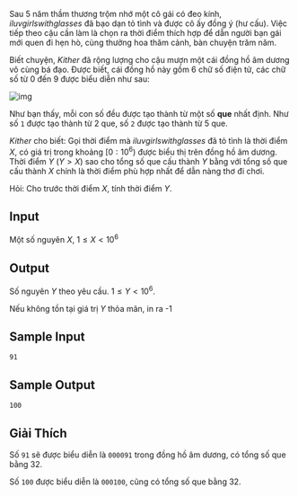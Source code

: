 
Sau 5 năm thầm thương trộm nhớ một cô gái có đeo kính, *iluvgirlswithglasses* đã bạo dạn tỏ tình và được cô ấy đồng ý (hư cấu). Việc tiếp theo cậu cần làm là chọn ra thời điểm thích hợp để dẫn người bạn gái mới quen đi hẹn hò, cùng thưởng hoa thăm cảnh, bàn chuyện trăm năm.

Biết chuyện, *Kither* đã rộng lượng cho cậu mượn một cái đồng hồ âm dương vô cùng bá đạo. Được biết, cái đồng hồ này gồm 6 chữ số điện tử, các chữ số từ 0 đến 9 được biểu diễn như sau:

![img](https://user-images.githubusercontent.com/58514512/192288639-5996e600-c23b-4470-8c47-9154154ba6da.jpg)

Như bạn thấy, mỗi con số đều được tạo thành từ một số **que** nhất định. Như số `1` được tạo thành từ 2 que, số `2` được tạo thành từ 5 que.

*Kither* cho biết: Gọi thời điểm mà *iluvgirlswithglasses* đã tỏ tình là thời điểm $X$, có giá trị trong khoảng $[0:10^6)$ được biểu thị trên đồng hồ âm dương. Thời điểm $Y$ $(Y > X)$ sao cho tổng số que cấu thành $Y$ bằng với tổng số que cấu thành $X$ chính là thời điểm phù hợp nhất để dẫn nàng thơ đi chơi.

Hỏi: Cho trước thời điểm $X$, tính thời điểm $Y$.

## Input

Một số nguyên $X$, $1 \leq X < 10^6$

## Output

Số nguyên $Y$ theo yêu cầu. $1 \leq Y < 10^6$. 

Nếu không tồn tại giá trị $Y$ thỏa mãn, in ra -1

## Sample Input

```
91
```

## Sample Output

```
100
```


## Giải Thích

Số `91` sẽ được biểu diễn là `000091` trong đồng hồ âm dương, có tổng số que bằng 32.

Số `100` được biểu diễn là `000100`, cũng có tổng số que bằng 32.
